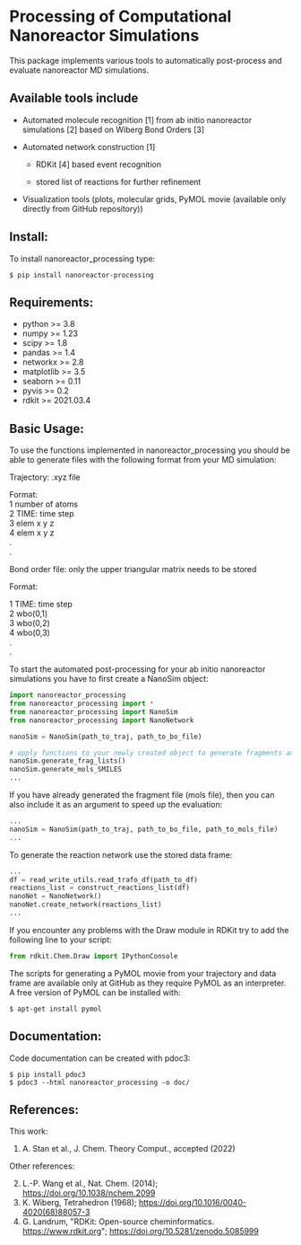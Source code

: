 Processing of Computational Nanoreactor Simulations
===================================================

This package implements various tools to automatically post-process and evaluate nanoreactor MD simulations.

## Available tools include
*	Automated molecule recognition [1] from ab initio nanoreactor simulations [2] based on Wiberg Bond Orders [3] 
	
* 	Automated network construction [1]

	* RDKit [4] based event recognition
	
	* stored list of reactions for further refinement
	
* 	Visualization tools (plots, molecular grids, PyMOL movie (available only directly from GitHub repository))

## Install:
To install nanoreactor_processing type:
```shell
$ pip install nanoreactor-processing
```

## Requirements:
* python >= 3.8
* numpy >= 1.23
* scipy >= 1.8
* pandas >= 1.4 
* networkx >= 2.8
* matplotlib >= 3.5
* seaborn >= 0.11
* pyvis >= 0.2
* rdkit >= 2021.03.4

## Basic Usage:
To use the functions implemented in nanoreactor_processing you should be able to generate files with the following format from your MD simulation:

Trajectory: .xyz file

Format: <br />
1   number of atoms <br />
2   TIME: time step <br />
3   elem x y z <br />
4   elem x y z <br />
        . <br />
        . <br />

Bond order file: only the upper triangular matrix needs to be stored

Format:

1   TIME: time step <br />
2   wbo(0,1) <br />
3   wbo(0,2) <br />
4   wbo(0,3) <br />
        . <br />
        . <br />

To start the automated post-processing for your ab initio nanoreactor simulations you have to first create a NanoSim object:
```python
import nanoreactor_processing
from nanoreactor_processing import *
from nanoreactor_processing import NanoSim
from nanoreactor_processing import NanoNetwork

nanoSim = NanoSim(path_to_traj, path_to_bo_file)

# apply functions to your newly created object to generate fragments and compute SMILES:
nanoSim.generate_frag_lists()
nanoSim.generate_mols_SMILES
...
```
If you have already generated the fragment file (mols file), then you can also include it as an argument to speed up the evaluation:
```python
...
nanoSim = NanoSim(path_to_traj, path_to_bo_file, path_to_mols_file)
...
```
To generate the reaction network use the stored data frame:
```python
...
df = read_write_utils.read_trafo_df(path_to_df)
reactions_list = construct_reactions_list(df)
nanoNet = NanoNetwork()
nanoNet.create_network(reactions_list)
...
```
If you encounter any problems with the Draw module in RDKit try to add the following line to your script:
```python
from rdkit.Chem.Draw import IPythonConsole
```
The scripts for generating a PyMOL movie from your trajectory and data frame are available only at GitHub as they require 
PyMOL as an interpreter. A free version of PyMOL can be installed with:
```shell
$ apt-get install pymol
```

## Documentation:
Code documentation can be created with pdoc3:
```shell
$ pip install pdoc3
$ pdoc3 --html nanoreactor_processing -o doc/
```

## References:
This work:
1.  A. Stan et al., J. Chem. Theory Comput., accepted (2022)

Other references:

2. L.-P. Wang et al., Nat. Chem. (2014); https://doi.org/10.1038/nchem.2099
3. K. Wiberg, Tetrahedron (1968); https://doi.org/10.1016/0040-4020(68)88057-3
4. G. Landrum, "RDKit: Open-source cheminformatics. https://www.rdkit.org"; https://doi.org/10.5281/zenodo.5085999

